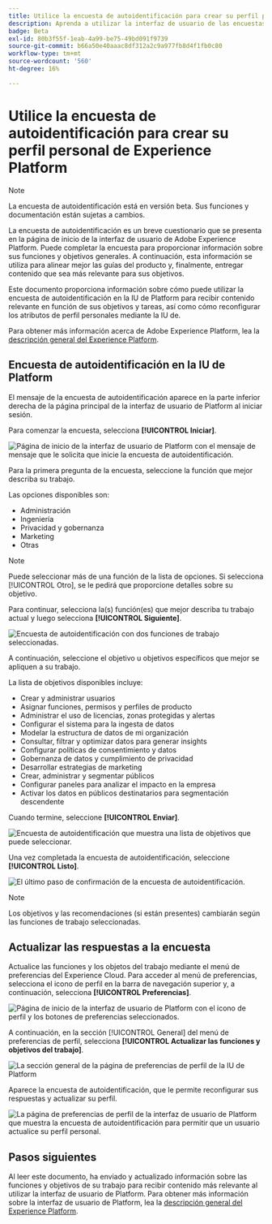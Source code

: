 ```yaml
---
title: Utilice la encuesta de autoidentificación para crear su perfil personal de Experience Platform
description: Aprenda a utilizar la interfaz de usuario de las encuestas de autoidentificación para recibir contenido relevante en función de sus funciones laborales y objetivos relacionados.
badge: Beta
exl-id: 80b3f55f-1eab-4a99-be75-49bd091f9739
source-git-commit: b66a50e40aaac8df312a2c9a977fb8d4f1fb0c80
workflow-type: tm+mt
source-wordcount: '560'
ht-degree: 16%

---
```


# Utilice la encuesta de autoidentificación para crear su perfil personal de Experience Platform

>[!NOTE]
>
>La encuesta de autoidentificación está en versión beta. Sus funciones y documentación están sujetas a cambios.

La encuesta de autoidentificación es un breve cuestionario que se presenta en la página de inicio de la interfaz de usuario de Adobe Experience Platform. Puede completar la encuesta para proporcionar información sobre sus funciones y objetivos generales. A continuación, esta información se utiliza para alinear mejor las guías del producto y, finalmente, entregar contenido que sea más relevante para sus objetivos.

Este documento proporciona información sobre cómo puede utilizar la encuesta de autoidentificación en la IU de Platform para recibir contenido relevante en función de sus objetivos y tareas, así como cómo reconfigurar los atributos de perfil personales mediante la IU de.

Para obtener más información acerca de Adobe Experience Platform, lea la [descripción general del Experience Platform](home.md).

## Encuesta de autoidentificación en la IU de Platform

El mensaje de la encuesta de autoidentificación aparece en la parte inferior derecha de la página principal de la interfaz de usuario de Platform al iniciar sesión.

Para comenzar la encuesta, selecciona **[!UICONTROL Iniciar]**.

![Página de inicio de la interfaz de usuario de Platform con el mensaje de mensaje que le solicita que inicie la encuesta de autoidentificación.](./images/survey/survey-prompt.png)

Para la primera pregunta de la encuesta, seleccione la función que mejor describa su trabajo.

Las opciones disponibles son:

* Administración
* Ingeniería
* Privacidad y gobernanza
* Marketing
* Otras

>[!NOTE]
>
>Puede seleccionar más de una función de la lista de opciones. Si selecciona [!UICONTROL Otro], se le pedirá que proporcione detalles sobre su objetivo.

Para continuar, selecciona la(s) función(es) que mejor describa tu trabajo actual y luego selecciona **[!UICONTROL Siguiente]**.

![Encuesta de autoidentificación con dos funciones de trabajo seleccionadas.](./images/survey/select-functions.png)

A continuación, seleccione el objetivo u objetivos específicos que mejor se apliquen a su trabajo.

La lista de objetivos disponibles incluye:

* Crear y administrar usuarios
* Asignar funciones, permisos y perfiles de producto
* Administrar el uso de licencias, zonas protegidas y alertas
* Configurar el sistema para la ingesta de datos
* Modelar la estructura de datos de mi organización
* Consultar, filtrar y optimizar datos para generar insights
* Configurar políticas de consentimiento y datos
* Gobernanza de datos y cumplimiento de privacidad
* Desarrollar estrategias de marketing
* Crear, administrar y segmentar públicos
* Configurar paneles para analizar el impacto en la empresa
* Activar los datos en públicos destinatarios para segmentación descendente

Cuando termine, seleccione **[!UICONTROL Enviar]**.

![Encuesta de autoidentificación que muestra una lista de objetivos que puede seleccionar.](./images/survey/select-objectives.png)

Una vez completada la encuesta de autoidentificación, seleccione **[!UICONTROL Listo]**.

![El último paso de confirmación de la encuesta de autoidentificación.](./images/survey/survey-complete.png)

>[!NOTE]
>
>Los objetivos y las recomendaciones (si están presentes) cambiarán según las funciones de trabajo seleccionadas.

## Actualizar las respuestas a la encuesta

Actualice las funciones y los objetos del trabajo mediante el menú de preferencias del Experience Cloud. Para acceder al menú de preferencias, selecciona el icono de perfil en la barra de navegación superior y, a continuación, selecciona **[!UICONTROL Preferencias]**.

![Página de inicio de la interfaz de usuario de Platform con el icono de perfil y los botones de preferencias seleccionados.](./images/survey/preferences.png)

A continuación, en la sección [!UICONTROL General] del menú de preferencias de perfil, selecciona **[!UICONTROL Actualizar las funciones y objetivos del trabajo]**.

![La sección general de la página de preferencias de perfil de la IU de Platform](./images/survey/update.png)

Aparece la encuesta de autoidentificación, que le permite reconfigurar sus respuestas y actualizar su perfil.

![La página de preferencias de perfil de la interfaz de usuario de Platform que muestra la encuesta de autoidentificación para permitir que un usuario actualice su perfil personal.](./images/survey/new-survey.png)

## Pasos siguientes

Al leer este documento, ha enviado y actualizado información sobre las funciones y objetivos de su trabajo para recibir contenido más relevante al utilizar la interfaz de usuario de Platform. Para obtener más información sobre la interfaz de usuario de Platform, lea la [descripción general del Experience Platform](home.md).
